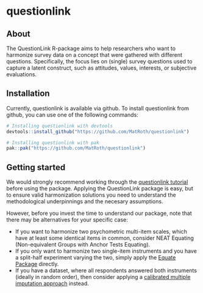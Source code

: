 # questionlink

## About

The QuestionLink R-package aims to help researchers who want to harmonize survey data on a concept that were gathered with different questions. Specifically, the focus lies on (single) survey questions used to capture a latent construct, such as attitudes, values, interests, or subjective evaluations.

## Installation

Currently, questionlink is available via github.
To install questionlink from github, you can use one of the following commands:

``` r
# Installing questionlink with devtools
devtools::install_github("https://github.com/MatRoth/questionlink")

# Installing questionlink with pak
pak::pak("https://github.com/MatRoth/questionlink")
``` 

## Getting started
We would strongly recommend working through the [questionlink tutorial](https://matroth.github.io/questionlink/articles/questionlink_tutorial.html) before using the package. 
Applying the QuestionLink package is easy, but to ensure valid harmonization solutions you need to understand the methodological underpinnings and the necesary assumptions.

However, before you invest the time to understand our package, note that there may be alternatives for your specific case:

- If you want to harmonize two psychometric multi-item scales, which have at least some identical items in common, consider NEAT Equating (Non-equivalent Groups with Anchor Tests Equating). 
- If you only want to harmonize two single-item instruments and you have a split-half experiment varying the two, simply apply the [Equate Package](https://github.com/talbano/equate) directly.
- If you have a dataset, where all respondents answered both instruments (ideally in random order), then consider applying a [calibrated multiple imputation approach](https://doi.org/10.1002/sim.6562) instead.
